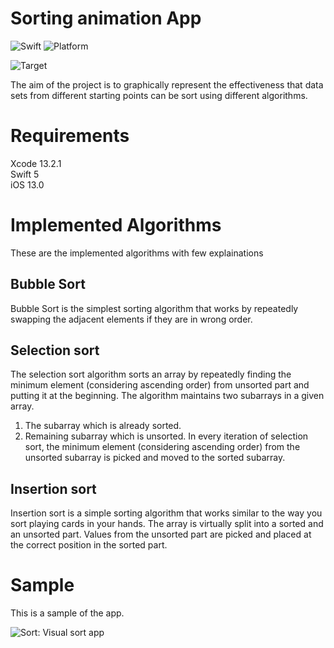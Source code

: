 # Sorting animation App

![Swift](https://img.shields.io/badge/Swift-5.0-red)
![Platform](https://img.shields.io/badge/platform-iOS%20%7C%20PadOS-orange)

![Target](https://img.shields.io/badge/Target-iOS%2013.0-blue)

The aim of the project is to graphically represent the effectiveness that data sets from different starting points can be sort using different algorithms.

# Requirements

Xcode 13.2.1  
Swift 5  
iOS 13.0

# Implemented Algorithms

These are the implemented algorithms with few explainations

## Bubble Sort

Bubble Sort is the simplest sorting algorithm that works by repeatedly swapping the adjacent elements if they are in wrong order.

## Selection sort

The selection sort algorithm sorts an array by repeatedly finding the minimum element (considering ascending order) from unsorted part and putting it at the beginning. The algorithm maintains two subarrays in a given array.
1) The subarray which is already sorted. 
2) Remaining subarray which is unsorted.
In every iteration of selection sort, the minimum element (considering ascending order) from the unsorted subarray is picked and moved to the sorted subarray. 

## Insertion sort

Insertion sort is a simple sorting algorithm that works similar to the way you sort playing cards in your hands. The array is virtually split into a sorted and an unsorted part. Values from the unsorted part are picked and placed at the correct position in the sorted part.

# Sample

This is a sample of the app.

![Sort: Visual sort app](sample.gif)